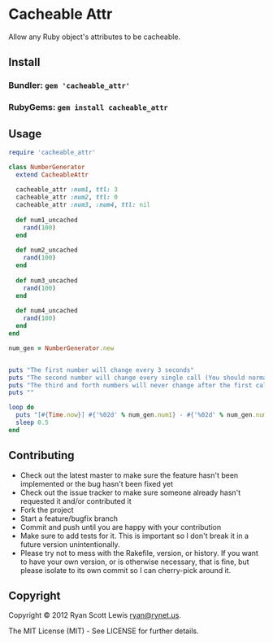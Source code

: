 # Cacheable Attr

Allow any Ruby object's attributes to be cacheable.

## Install

### Bundler: `gem 'cacheable_attr'`

### RubyGems: `gem install cacheable_attr`

## Usage

```ruby
require 'cacheable_attr'

class NumberGenerator
  extend CacheableAttr
  
  cacheable_attr :num1, ttl: 3
  cacheable_attr :num2, ttl: 0
  cacheable_attr :num3, :num4, ttl: nil
  
  def num1_uncached
    rand(100)
  end
  
  def num2_uncached
    rand(100)
  end
  
  def num3_uncached
    rand(100)
  end
  
  def num4_uncached
    rand(100)
  end
end

num_gen = NumberGenerator.new


puts "The first number will change every 3 seconds"
puts "The second number will change every single call (You should normally use regular attrs for this, but just showing off ttl: 0)"
puts "The third and forth numbers will never change after the first call"
puts ""

loop do
  puts "[#{Time.now}] #{'%02d' % num_gen.num1} - #{'%02d' % num_gen.num2} - #{'%02d' % num_gen.num3} - #{'%02d' % num_gen.num4}"
  sleep 0.5
end
```

## Contributing

* Check out the latest master to make sure the feature hasn't been implemented or the bug hasn't been fixed yet
* Check out the issue tracker to make sure someone already hasn't requested it and/or contributed it
* Fork the project
* Start a feature/bugfix branch
* Commit and push until you are happy with your contribution
* Make sure to add tests for it. This is important so I don't break it in a future version unintentionally.
* Please try not to mess with the Rakefile, version, or history. If you want to have your own version, or is otherwise necessary, that is fine, but please isolate to its own commit so I can cherry-pick around it.

## Copyright

Copyright © 2012 Ryan Scott Lewis <ryan@rynet.us>.

The MIT License (MIT) - See LICENSE for further details.
